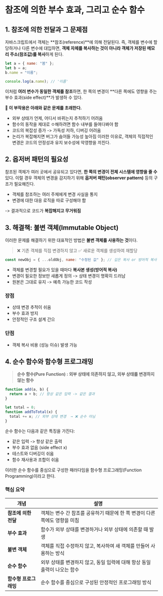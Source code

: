 # 참조에 의한 부수 효과, 그리고 순수 함수

## 1. 참조에 의한 전달과 그 문제점

자바스크립트에서 객체는 **참조(reference)**에 의해 전달된다.
즉, 객체를 변수에 할당하거나 다른 변수에 대입하면, **객체 자체를 복사하는 것이 아니라 객체가 저장된 메모리 주소(참조값)를 복사**하게 된다.

```js
let a = { name: "봄" };
let b = a;
b.name = "이름";

console.log(a.name); // '이름'
```

이처럼 **여러 변수가 동일한 객체를 참조**하면, 한 쪽의 변경이 **다른 쪽에도 영향을 주는 부수 효과(side effect)**가 발생하 수 있다.

**📌 이 부작용은 아래와 같은 문제를 초래한다.**

- 외부 상태가 언제, 어디서 바뀌는지 추적하기 어려움
- 함수의 동작을 제대로 ㅇ해하려면 함수 내부를 들여다봐야 함
- 코드의 복잡성 증가 -> 가독성 저하, 디버깅 어려움
- 논리가 복잡해지면 버그가 숨어들 가능성 높아짐
  이러한 이유로, 객체의 직접적인 변경은 코드의 안정성과 유지 보수성에 악영향을 끼친다.

## 2. 옵저버 패턴의 필요성

참조된 객체가 여러 곳에서 공유되고 있다면, **한 쪽의 변경이 전체 시스템에 영향을 줄 수** 있다. 이럴 경우 객체의 변경을 감지하기 위해 **옵저버 패턴(observer pattern)** 등의 구조가 필요해진다.

- 객체를 참조하는 여러 주체에게 변경 사실을 통지
- 변경에 대한 대응 로직을 따로 구성해야 함

-> 결과적으로 코드가 **복잡해지고 무거워짐**

## 3. 해결책: 불변 객체(Immutable Object)

이러한 문제를 해결하기 위한 대표적인 방법은 **불변 객체를 사용하는 것**이다.

> ❌ 기존 객체를 직접 변경하지 않고
> ✅ 새로운 객체를 생성하여 재할당

```js
const newObj = { ...oldObj, name: "수정된 값" }; // 깊은 복사 or 방어적 복사
```

- 객체를 변경할 필요가 있을 때마다 **복사본 생성(방어적 복사)**
- 변경이 필요한 정보만 새롭게 정의 -> 상태 변경이 명확히 드러남
- 원본은 그대로 유지 -> 예측 가능한 코드 작성

### 장점

- 상태 변경 추적이 쉬움
- 부수 효과 방지
- 안정적인 구조 설계 간으

### 단점

- 객체 복사 비용 (성능 이슈) 발생 가능

## 4. 순수 함수와 함수형 프로그래밍

> **순수 함수(Pure Function) : 외부 상태에 의존하지 않고, 외부 상태를 변경하지 않는 함수**

```js
function add(a, b) {
  return a + b; // 항상 같은 입력 -> 같은 결과
}
```

```js
let total = 0;
function addToTotal(x) {
  total += x; // 외부 상태 변경  → ❌ 순수 아님
}
```

순수 함수는 다음과 같은 특징을 가진다:

- 같은 입력 -> 항상 같은 출력
- 부수 효과 없음 (side effect x)
- 테스트와 디버깅이 쉬움
- 함수 재사용과 조합이 쉬움

이러한 순수 함수를 중심으로 구성한 패러다임을 함수형 프로그래밍(Function Programming)이라고 한다.

### 핵심 요약

| 개념                  | 설명                                                                       |
| --------------------- | -------------------------------------------------------------------------- |
| **참조에 의한 전달**  | 객체는 변수 간 참조를 공유하기 때문에 한 쪽 변경이 다른 쪽에도 영향을 미침 |
| **부수 효과**         | 함수가 외부 상태를 변경하거나 외부 상태에 의존할 때 발생                   |
| **불변 객체**         | 객체를 직접 수정하지 않고, 복사하여 새 객체를 만들어 사용하는 방식         |
| **순수 함수**         | 외부 상태를 변경하지 않고, 동일 입력에 대해 항상 동일 출력이 나오는 함수   |
| **함수형 프로그래밍** | 순수 함수를 중심으로 구성된 안정적인 프로그래밍 방식                       |
